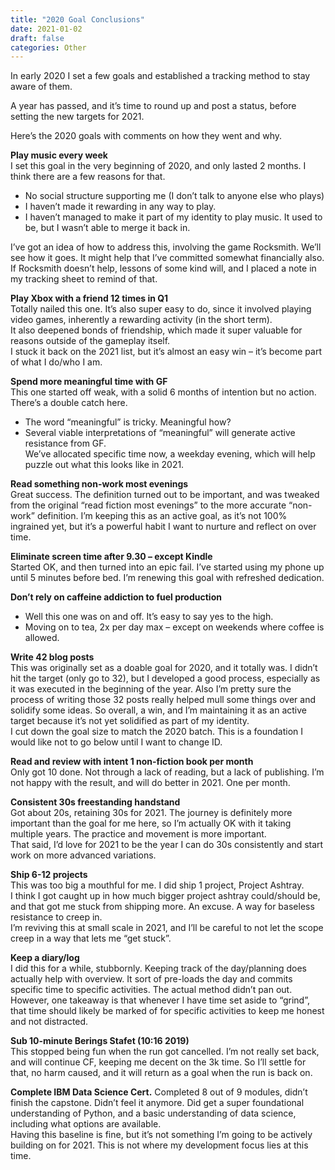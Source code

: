 ```yaml
---
title: "2020 Goal Conclusions"
date: 2021-01-02
draft: false
categories: Other
---
```


In early 2020 I set a few goals and established a tracking method to stay aware of them.

A year has passed, and it’s time to round up and post a status, before setting the new targets for 2021.

Here’s the 2020 goals with comments on how they went and why.

**Play music every week**  
I set this goal in the very beginning of 2020, and only lasted 2 months. I think there are a few reasons for that.  
* No social structure supporting me (I don’t talk to anyone else who plays)
* I haven’t made it rewarding in any way to play.
* I haven’t managed to make it part of my identity to play music. It used to be, but I wasn’t able to merge it back in.  

I’ve got an idea of how to address this, involving the game Rocksmith. We’ll see how it goes. It might help that I’ve committed somewhat financially also. If Rocksmith doesn’t help, lessons of some kind will, and I placed a note in my tracking sheet to remind of that.

**Play Xbox with a friend 12 times in Q1**  
Totally nailed this one. It’s also super easy to do, since it involved playing video games, inherently a rewarding activity (in the short term).  
It also deepened bonds of friendship, which made it super valuable for reasons outside of the gameplay itself.  
I stuck it back on the 2021 list, but it’s almost an easy win – it’s become part of what I do/who I am.

**Spend more meaningful time with GF**  
This one started off weak, with a solid 6 months of intention but no action. There’s a double catch here.  
* The word “meaningful” is tricky. Meaningful how?
* Several viable interpretations of “meaningful” will generate active resistance from GF.  
We’ve allocated specific time now, a weekday evening, which will help puzzle out what this looks like in 2021.

**Read something non-work most evenings**  
Great success. The definition turned out to be important, and was tweaked from the original “read fiction most evenings” to the more accurate “non-work” definition. I’m keeping this as an active goal, as it’s not 100% ingrained yet, but it’s a powerful habit I want to nurture and reflect on over time.

**Eliminate screen time after 9.30 – except Kindle**  
Started OK, and then turned into an epic fail. I’ve started using my phone up until 5 minutes before bed. I’m renewing this goal with refreshed dedication.

**Don’t rely on caffeine addiction to fuel production**  
* Well this one was on and off. It’s easy to say yes to the high.
* Moving on to tea, 2x per day max – except on weekends where coffee is allowed.

**Write 42 blog posts**  
This was originally set as a doable goal for 2020, and it totally was. I didn’t hit the target (only go to 32), but I developed a good process, especially as it was executed in the beginning of the year. Also I’m pretty sure the process of writing those 32 posts really helped mull some things over and solidify some ideas. So overall, a win, and I’m maintaining it as an active target because it’s not yet solidified as part of my identity.  
I cut down the goal size to match the 2020 batch. This is a foundation I would like not to go below until I want to change ID.  

**Read and review with intent 1 non-fiction book per month**  
Only got 10 done. Not through a lack of reading, but a lack of publishing. I’m not happy with the result, and will do better in 2021. One per month.


**Consistent 30s freestanding handstand**   
Got about 20s, retaining 30s for 2021. The journey is definitely more important than the goal for me here, so I’m actually OK with it taking multiple years. The practice and movement is more important.  
That said, I’d love for 2021 to be the year I can do 30s consistently and start work on more advanced variations.

**Ship 6-12 projects**  
This was too big a mouthful for me. I did ship 1 project, Project Ashtray.  
I think I got caught up in how much bigger project ashtray could/should be, and that got me stuck from shipping more. An excuse. A way for baseless resistance to creep in.  
I’m reviving this at small scale in 2021, and I’ll be careful to not let the scope creep in a way that lets me “get stuck”.  

**Keep a diary/log**  
I did this for a while, stubbornly. Keeping track of the day/planning does actually help with overview. It sort of pre-loads the day and commits specific time to specific activities. The actual method didn’t pan out. However, one takeaway is that whenever I have time set aside to “grind”, that time should likely be marked of for specific activities to keep me honest and not distracted.

**Sub 10-minute Berings Stafet (10:16 2019)**  
This stopped being fun when the run got cancelled. I’m not really set back, and will continue CF, keeping me decent on the 3k time. So I’ll settle for that, no harm caused, and it will return as a goal when the run is back on.

**Complete IBM Data Science Cert.** 
Completed 8 out of 9 modules, didn’t finish the capstone. Didn’t feel it anymore. Did get a super foundational understanding of Python, and a basic understanding of data science, including what options are available.   
Having this baseline is fine, but it’s not something I’m going to be actively building on for 2021. This is not where my development focus lies at this time.

